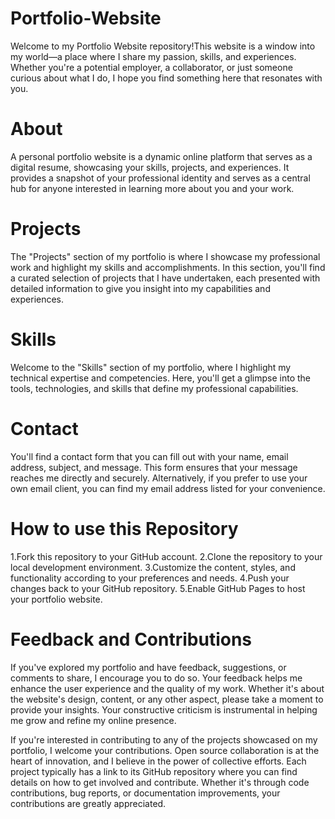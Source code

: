 # Portfolio-Website
Welcome to my Portfolio Website repository!This website is a window into my world—a place where I share my passion, skills, and experiences. Whether you're a potential employer, a collaborator, or just someone curious about what I do, I hope you find something here that resonates with you.
# About
A personal portfolio website is a dynamic online platform that serves as a digital resume, showcasing your skills, projects, and experiences. It provides a snapshot of your professional identity and serves as a central hub for anyone interested in learning more about you and your work.
# Projects
The "Projects" section of my portfolio is where I showcase my professional work and highlight my skills and accomplishments. In this section, you'll find a curated selection of projects that I have undertaken, each presented with detailed information to give you insight into my capabilities and experiences.
# Skills
Welcome to the "Skills" section of my portfolio, where I highlight my technical expertise and competencies. Here, you'll get a glimpse into the tools, technologies, and skills that define my professional capabilities.
# Contact
You'll find a contact form that you can fill out with your name, email address, subject, and message. This form ensures that your message reaches me directly and securely. Alternatively, if you prefer to use your own email client, you can find my email address listed for your convenience.
# How to use this Repository
1.Fork this repository to your GitHub account.
2.Clone the repository to your local development environment.
3.Customize the content, styles, and functionality according to your preferences and needs.
4.Push your changes back to your GitHub repository.
5.Enable GitHub Pages to host your portfolio website.
# Feedback and Contributions
If you've explored my portfolio and have feedback, suggestions, or comments to share, I encourage you to do so. Your feedback helps me enhance the user experience and the quality of my work. Whether it's about the website's design, content, or any other aspect, please take a moment to provide your insights. Your constructive criticism is instrumental in helping me grow and refine my online presence.

If you're interested in contributing to any of the projects showcased on my portfolio, I welcome your contributions. Open source collaboration is at the heart of innovation, and I believe in the power of collective efforts. Each project typically has a link to its GitHub repository where you can find details on how to get involved and contribute. Whether it's through code contributions, bug reports, or documentation improvements, your contributions are greatly appreciated.

